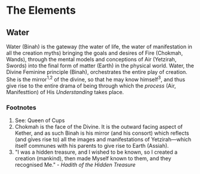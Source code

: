 # The Elements

## Water

Water (Binah) is the gateway (the water of life, the water of manifestation in all the creation myths) bringing the goals and desires of Fire (Chokmah, Wands), through the mental models and conceptions of Air (Yetzirah, Swords) into the final form of matter (Earth) in the physical world. Water, the Divine Feminine principle (Binah), orchestrates the entire play of creation. She is the mirror<sup>1,2</sup> of the divine, so that he may know himself<sup>3</sup>, and thus give rise to the entire drama of being through which the *process* (Air, Manifesttion) of His *Understanding* takes place.


### Footnotes

1. See: Queen of Cups
2. Chokmah is the face of the Divine. It is the outward facing aspect of Kether, and as such Binah is his mirror (and his consort) which reflects (and gives rise to) all the images and manifestations of Yetzirah—which itself communes with his parents to give rise to Earth (Assiah).
3. "I was a hidden treasure, and I wished to be known, so I created a creation (mankind), then made Myself known to them, and they recognised Me." - *Hadith of the Hidden Treasure*
